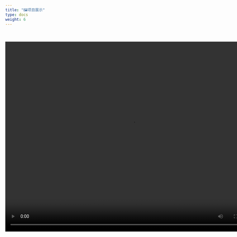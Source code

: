 ```yaml
---
title: "🖼️项目展示"
type: docs
weight: 6
---
```



<br/>

<br/>

<video src="/videos/6f8d5a8e73380f45c5d74608e4687da51.mp4" autoplay="true" controls="controls" width="800" height="600">
</video>
